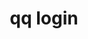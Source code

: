 ---
category: login
command: login
keywords: qq, qq_cli, login
optional_options:
- alternate:
  - --username
  help: User name
  name: -u
  required: true
- alternate:
  - --password
  help: Password (insecure, visible via ps)
  name: -p
  required: false
permalink: /qq-cli-command-guide/login/login.html
positional_options: []
sidebar: qq_cli_command_reference_sidebar
summary: This section explains how to use the <code>qq login</code> command.
synopsis: Log in to qfsd to get REST credentials
title: qq login
usage: qq login [-h] -u USERNAME [-p PASSWORD]

---